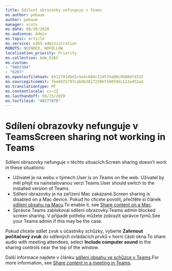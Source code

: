 ```yaml
---
title: Sdílení obrazovky nefunguje v Teams
ms.author: pebaum
author: pebaum
manager: scotv
ms.date: 08/20/2020
ms.audience: Admin
ms.topic: article
ms.service: o365-administration
ROBOTS: NOINDEX, NOFOLLOW
localization_priority: Priority
ms.collection: Adm_O365
ms.custom:
- "9003304"
- "6207"
ms.openlocfilehash: 6412791dbd2c9a4c604c114574a00c9b80dfd332
ms.sourcegitcommit: fbe6925797cab0b38172386f1b059dc122e452a4
ms.translationtype: MT
ms.contentlocale: cs-CZ
ms.lasthandoff: 09/25/2020
ms.locfileid: "48277876"
---
```

# <a name="screen-sharing-not-working-in-teams"></a><span data-ttu-id="e7633-102">Sdílení obrazovky nefunguje v Teams</span><span class="sxs-lookup"><span data-stu-id="e7633-102">Screen sharing not working in Teams</span></span>

<span data-ttu-id="e7633-103">Sdílení obrazovky nefunguje v těchto situacích:</span><span class="sxs-lookup"><span data-stu-id="e7633-103">Screen sharing doesn't work in these situations:</span></span>

- <span data-ttu-id="e7633-104">Uživatel je na webu v týmech.</span><span class="sxs-lookup"><span data-stu-id="e7633-104">User is on Teams on the web.</span></span> <span data-ttu-id="e7633-105">Uživatel by měl přejít na nainstalovanou verzi Teams.</span><span class="sxs-lookup"><span data-stu-id="e7633-105">User should switch to the installed version of Teams.</span></span>
- <span data-ttu-id="e7633-106">Sdílení obrazovky je na zařízení Mac zakázané.</span><span class="sxs-lookup"><span data-stu-id="e7633-106">Screen sharing is disabled on a Mac device.</span></span> <span data-ttu-id="e7633-107">Pokud ho chcete povolit, přečtěte si článek  [sdílení obsahu na Macu](https://support.microsoft.com/office/fcc2bf59-aecd-4481-8f99-ce55dd836ce8#bkmk_sharecontentonmac).</span><span class="sxs-lookup"><span data-stu-id="e7633-107">To enable it, see  [Share content on a Mac](https://support.microsoft.com/office/fcc2bf59-aecd-4481-8f99-ce55dd836ce8#bkmk_sharecontentonmac).</span></span>
- <span data-ttu-id="e7633-108">Správce Teams zablokoval sdílení obrazovky.</span><span class="sxs-lookup"><span data-stu-id="e7633-108">Teams admin blocked screen sharing.</span></span> <span data-ttu-id="e7633-109">V případě potřeby můžete zobrazit správce týmů.</span><span class="sxs-lookup"><span data-stu-id="e7633-109">See your Teams admin if this may be the case.</span></span>  

<span data-ttu-id="e7633-110">Pokud chcete sdílet zvuk s účastníky schůzky, vyberte  **Zahrnout počítačový zvuk**  do sdílených ovládacích prvků v horní části okna.</span><span class="sxs-lookup"><span data-stu-id="e7633-110">To share audio with meeting attendees, select  **Include computer sound**  in the sharing controls near the top of the window.</span></span>

<span data-ttu-id="e7633-111">Další informace najdete v článku [sdílení obsahu ve schůzce v Teams](https://support.microsoft.com/office/fcc2bf59-aecd-4481-8f99-ce55dd836ce8).</span><span class="sxs-lookup"><span data-stu-id="e7633-111">For more information, see [Share content in a meeting in Teams](https://support.microsoft.com/office/fcc2bf59-aecd-4481-8f99-ce55dd836ce8).</span></span>
